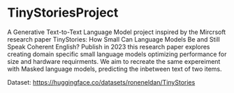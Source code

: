 # TinyStoriesProject
A Generative Text-to-Text Language Model project inspired by the Mircrsoft research paper TinyStories: How Small Can Language Models Be and Still Speak Coherent English? Publish in 2023 this research paper explores creating domain specific small language models optimizing performance for size and hardware requirments. We aim to recreate the same expereiment with Masked language models, predicting the inbetween text of two items.

Dataset:
https://huggingface.co/datasets/roneneldan/TinyStories